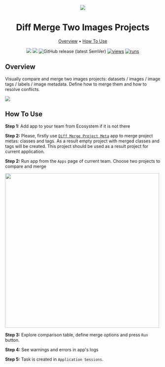 <div align="center" markdown>
<img src="https://i.imgur.com/vfDDYqh.png"/>

# Diff Merge Two Images Projects

<p align="center">
  <a href="#Overview">Overview</a> •
  <a href="#How-To-Use">How To Use</a>
</p>


[![](https://img.shields.io/badge/supervisely-ecosystem-brightgreen)](https://ecosystem.supervise.ly/apps/diff-merge-images-projects)
[![](https://img.shields.io/badge/slack-chat-green.svg?logo=slack)](https://supervise.ly/slack)
![GitHub release (latest SemVer)](https://img.shields.io/github/v/release/supervisely-ecosystem/diff-merge-images-projects)
[![views](https://app.supervise.ly/img/badges/views/supervisely-ecosystem/diff-merge-images-projects.png)](https://supervise.ly)
[![runs](https://app.supervise.ly/img/badges/runs/supervisely-ecosystem/diff-merge-images-projects.png)](https://supervise.ly)

</div>

## Overview

Visually compare and merge two images projects: datasets / images / image tags / labels / image metadata. Define how to merge them and how to resolve conflicts. 

<img src="https://i.imgur.com/qTnXLaC.png"/>

## How To Use

**Step 1:** Add app to your team from Ecosystem if it is not there

**Step 2:** Please, firstly use [`Diff Merge Project Meta`](https://ecosystem.supervise.ly/apps/diff-merge-project-meta) app to merge project metas: classes and tags. As a result empty project with merged classes and tags will be created. This project should be used as a result project for current application. 

**Step 2:** Run app from the `Apps` page of current team. Choose two projects to compare and merge

<img src="https://i.imgur.com/WkLZ05w.png" width="500px"/>

**Step 3:** Explore comparison table, define merge options and press `Run` button.

**Step 4:** See warnings and errors in app's logs

**Step 5:** Task is created in `Application Sessions`. 

